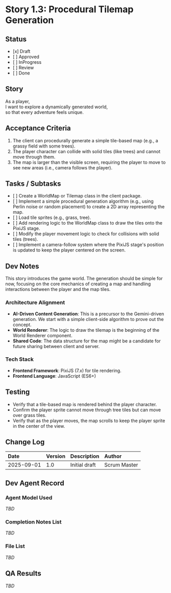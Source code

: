 # **Story 1.3: Procedural Tilemap Generation**

## **Status**

* \[x\] Draft  
* \[ \] Approved  
* \[ \] InProgress  
* \[ \] Review  
* \[ \] Done

## **Story**

As a player,  
I want to explore a dynamically generated world,  
so that every adventure feels unique.

## **Acceptance Criteria**

1. The client can procedurally generate a simple tile-based map (e.g., a grassy field with some trees).  
2. The player character can collide with solid tiles (like trees) and cannot move through them.  
3. The map is larger than the visible screen, requiring the player to move to see new areas (i.e., camera follows the player).

## **Tasks / Subtasks**

* \[ \] Create a WorldMap or Tilemap class in the client package.  
* \[ \] Implement a simple procedural generation algorithm (e.g., using Perlin noise or random placement) to create a 2D array representing the map.  
* \[ \] Load tile sprites (e.g., grass, tree).  
* \[ \] Add rendering logic to the WorldMap class to draw the tiles onto the PixiJS stage.  
* \[ \] Modify the player movement logic to check for collisions with solid tiles (trees).  
* \[ \] Implement a camera-follow system where the PixiJS stage's position is updated to keep the player centered on the screen.

## **Dev Notes**

This story introduces the game world. The generation should be simple for now, focusing on the core mechanics of creating a map and handling interactions between the player and the map tiles.

### **Architecture Alignment**

* **AI-Driven Content Generation**: This is a precursor to the Gemini-driven generation. We start with a simple client-side algorithm to prove out the concept.  
* **World Renderer**: The logic to draw the tilemap is the beginning of the World Renderer component.  
* **Shared Code**: The data structure for the map might be a candidate for future sharing between client and server.

### **Tech Stack**

* **Frontend Framework**: PixiJS (7.x) for tile rendering.  
* **Frontend Language**: JavaScript (ES6+)

## **Testing**

* Verify that a tile-based map is rendered behind the player character.  
* Confirm the player sprite cannot move through tree tiles but can move over grass tiles.  
* Verify that as the player moves, the map scrolls to keep the player sprite in the center of the view.

## **Change Log**

| Date | Version | Description | Author |
| :---- | :---- | :---- | :---- |
| 2025-09-01 | 1.0 | Initial draft | Scrum Master |

## **Dev Agent Record**

### **Agent Model Used**

*TBD*

### **Completion Notes List**

*TBD*

### **File List**

*TBD*

## **QA Results**

*TBD*